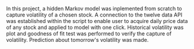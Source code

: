 In this project, a hidden Markov model was inplemented from scratch to capture volatility of a chosen stock. A connection to the twelve data API was established within the script to enable user to  acquire daily price data of any stock and applied to model with one click. Historical volatility was plot and goodness of fit test was performed to verify the capture of volatility. Prediction about tomorrow's volatility was made.
